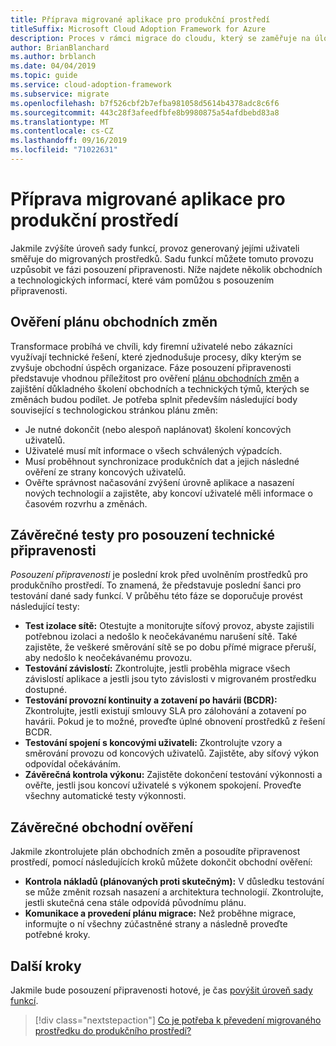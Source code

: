 ```yaml
---
title: Příprava migrované aplikace pro produkční prostředí
titleSuffix: Microsoft Cloud Adoption Framework for Azure
description: Proces v rámci migrace do cloudu, který se zaměřuje na úlohy prováděné při migraci sady funkcí do cloudu.
author: BrianBlanchard
ms.author: brblanch
ms.date: 04/04/2019
ms.topic: guide
ms.service: cloud-adoption-framework
ms.subservice: migrate
ms.openlocfilehash: b7f526cbf2b7efba981058d5614b4378adc8c6f6
ms.sourcegitcommit: 443c28f3afeedfbfe8b9980875a54afdbebd83a8
ms.translationtype: MT
ms.contentlocale: cs-CZ
ms.lasthandoff: 09/16/2019
ms.locfileid: "71022631"
---
```

# <a name="prepare-a-migrated-application-for-production-promotion"></a>Příprava migrované aplikace pro produkční prostředí

Jakmile zvýšíte úroveň sady funkcí, provoz generovaný jejími uživateli směřuje do migrovaných prostředků. Sadu funkcí můžete tomuto provozu uzpůsobit ve fázi posouzení připravenosti. Níže najdete několik obchodních a technologických informací, které vám pomůžou s posouzením připravenosti.

## <a name="validate-the-business-change-plan"></a>Ověření plánu obchodních změn

Transformace probíhá ve chvíli, kdy firemní uživatelé nebo zákazníci využívají technické řešení, které zjednodušuje procesy, díky kterým se zvyšuje obchodní úspěch organizace. Fáze posouzení připravenosti představuje vhodnou příležitost pro ověření [plánu obchodních změn](./business-change-plan.md) a zajištění důkladného školení obchodních a technických týmů, kterých se změnách budou podílet. Je potřeba splnit především následující body související s technologickou stránkou plánu změn:

- Je nutné dokončit (nebo alespoň naplánovat) školení koncových uživatelů.
- Uživatelé musí mít informace o všech schválených výpadcích.
- Musí proběhnout synchronizace produkčních dat a jejich následné ověření ze strany koncových uživatelů.
- Ověřte správnost načasování zvýšení úrovně aplikace a nasazení nových technologií a zajistěte, aby koncoví uživatelé měli informace o časovém rozvrhu a změnách.

## <a name="final-technical-readiness-tests"></a>Závěrečné testy pro posouzení technické připravenosti

*Posouzení připravenosti* je poslední krok před uvolněním prostředků pro produkčního prostředí. To znamená, že představuje poslední šanci pro testování dané sady funkcí. V průběhu této fáze se doporučuje provést následující testy:

- **Test izolace sítě:** Otestujte a monitorujte síťový provoz, abyste zajistili potřebnou izolaci a nedošlo k neočekávanému narušení sítě. Také zajistěte, že veškeré směrování sítě se po dobu přímé migrace přeruší, aby nedošlo k neočekávanému provozu.
- **Testování závislostí:** Zkontrolujte, jestli proběhla migrace všech závislostí aplikace a jestli jsou tyto závislosti v migrovaném prostředku dostupné.
- **Testování provozní kontinuity a zotavení po havárii (BCDR):** Zkontrolujte, jestli existují smlouvy SLA pro zálohování a zotavení po havárii. Pokud je to možné, proveďte úplné obnovení prostředků z řešení BCDR.
- **Testování spojení s koncovými uživateli:** Zkontrolujte vzory a směrování provozu od koncových uživatelů. Zajistěte, aby síťový výkon odpovídal očekáváním.
- **Závěrečná kontrola výkonu:** Zajistěte dokončení testování výkonnosti a ověřte, jestli jsou koncoví uživatelé s výkonem spokojení. Proveďte všechny automatické testy výkonnosti.

## <a name="final-business-validation"></a>Závěrečné obchodní ověření

Jakmile zkontrolujete plán obchodních změn a posoudíte připravenost prostředí, pomocí následujících kroků můžete dokončit obchodní ověření:

- **Kontrola nákladů (plánovaných proti skutečným):** V důsledku testování se může změnit rozsah nasazení a architektura technologií. Zkontrolujte, jestli skutečná cena stále odpovídá původnímu plánu.
- **Komunikace a provedení plánu migrace:** Než proběhne migrace, informujte o ní všechny zúčastněné strany a následně proveďte potřebné kroky.

## <a name="next-steps"></a>Další kroky

Jakmile bude posouzení připravenosti hotové, je čas [povýšit úroveň sady funkcí](./promote.md).

> [!div class="nextstepaction"]
> [Co je potřeba k převedení migrovaného prostředku do produkčního prostředí?](./promote.md)
